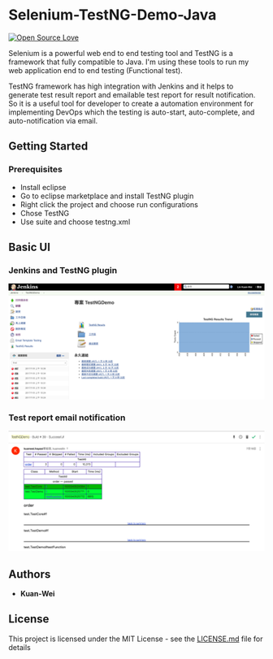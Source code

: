 # Selenium-TestNG-Demo-Java

[![Open Source Love](https://badges.frapsoft.com/os/mit/mit.svg?v=102)]()

Selenium is a powerful web end to end testing tool and TestNG is a framework that fully compatible to Java. I'm using these tools to run my web application end to end testing (Functional test).

TestNG framework has high integration with Jenkins and it helps to generate test result report and emailable test report for result notification. So it is a useful tool for developer to create a automation environment for implementing DevOps which the testing is auto-start, auto-complete, and auto-notification via email.


## Getting Started

### Prerequisites

* Install eclipse
* Go to eclipse marketplace and install TestNG plugin
* Right click the project and choose run configurations
* Chose TestNG
* Use suite and choose testng.xml

## Basic UI

###  Jenkins and TestNG plugin
![alt text](https://raw.githubusercontent.com/hayasilin/Selenium-TestNG-Demo-Java/master/Screenshots/1.png)

###  Test report email notification
![alt text](https://raw.githubusercontent.com/hayasilin/Selenium-TestNG-Demo-Java/master/Screenshots/2.png)

## Authors

* **Kuan-Wei**

## License

This project is licensed under the MIT License - see the [LICENSE.md](LICENSE.md) file for details
